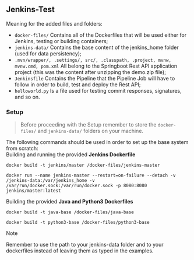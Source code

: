 ## Jenkins-Test
Meaning for the added files and folders:
+ `docker-files/` Contains all of the Dockerfiles that will be used either for Jenkins, testing or building containers;
+ `jenkins-data/` Contains the base content of the jenkins_home folder (used for data persistency);
+ `.mvn/wrapper/, .settings/, src/, .classpath, .project, mvnw, mvnw.cmd, pom.xml` All belong to the Springboot Rest API application project (this was the content after unzipping the demo.zip file);
+ `Jenkinsfile` Contains the Pipeline that the Pipeline Job will have to follow in order to build, test and deploy the Rest API;
+ `helloworld.py` Is a file used for testing commit responses, signatures, and so on.

### Setup
> Before proceeding with the Setup remember to store the `docker-files/` and `jenkins-data/` folders on your machine.

The following commands should be used in order to set up the base system from scratch: <br />
Building and running the provided **Jenkins Dockerfile**
```
docker build -t jenkins/master /docker-files/jenkins-master
```
```
docker run --name jenkins-master --restart=on-failure --detach -v /jenkins-data:/var/jenkins_home -v /var/run/docker.sock:/var/run/docker.sock -p 8080:8080 jenkins/master:latest
```

Building the provided **Java and Python3 Dockerfiles**
```
docker build -t java-base /docker-files/java-base
```
```
docker build -t python3-base /docker-files/python3-base
```

> [!NOTE]
> Remember to use the path to your jenkins-data folder and to your dockerfiles instead of leaving them as typed in the examples.

